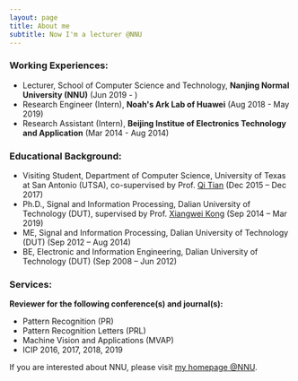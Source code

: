 ```yaml
---
layout: page
title: About me
subtitle: Now I'm a lecturer @NNU
---
```


### Working Experiences:

- Lecturer, School of Computer Science and Technology, **Nanjing Normal University (NNU)** (Jun 2019 - )
- Research Engineer (Intern), **Noah's Ark Lab of Huawei** (Aug 2018 - May 2019)
- Research Assistant (Intern), **Beijing Institue of Electronics Technology and Application** (Mar 2014 - Aug 2014)

### Educational Background:

- Visiting Student, Department of Computer Science, University of Texas at San Antonio (UTSA), co-supervised by Prof. [Qi Tian](http://www.cs.utsa.edu/~qitian/) (Dec 2015 – Dec 2017)
- Ph.D., Signal and Information Processing, Dalian University of Technology (DUT), supervised by Prof. [Xiangwei Kong](https://person.zju.edu.cn/en/0015183) (Sep 2014 – Mar 2019)
- ME, Signal and Information Processing, Dalian University of Technology (DUT) (Sep 2012 – Aug 2014)
- BE, Electronic and Information Engineering, Dalian University of Technology (DUT) (Sep 2008 – Jun 2012)

### Services:

**Reviewer for the following conference(s) and journal(s):**

- Pattern Recognition (PR)
- Pattern Recognition Letters (PRL)
- Machine Vision and Applications (MVAP)
- ICIP 2016, 2017, 2018, 2019

If you are interested about NNU, please visit [my homepage @NNU](http://en.wikipedia.org/wiki/The_Princess_Bride_%28film%29).
